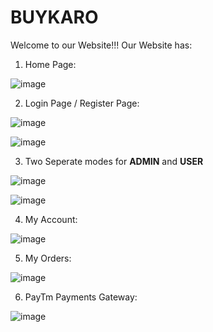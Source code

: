 # BUYKARO

Welcome to our Website!!! Our Website has:

1. Home Page:

![image](https://user-images.githubusercontent.com/62887701/196032542-1b8dbb7c-b10b-47c9-876b-5030ca287c3f.png)

2. Login Page / Register Page:

![image](https://user-images.githubusercontent.com/62887701/196032665-61921ca9-7345-4cdd-8f78-78bc76eb695a.png)

![image](https://user-images.githubusercontent.com/62887701/196032686-1f3a2178-b1dd-4c94-a27e-64334b7f4618.png)

3. Two Seperate modes for **ADMIN** and **USER**

![image](https://user-images.githubusercontent.com/62887701/196032867-cfdbec2f-4fef-4258-a770-2629427b16a7.png)

![image](https://user-images.githubusercontent.com/62887701/196032906-ccdae8cd-0d5d-457a-a74a-f70242366c28.png)

4. My Account:

![image](https://user-images.githubusercontent.com/62887701/196032959-b313ba70-9eeb-4e2a-a82c-512803f13f72.png)

5. My Orders:

![image](https://user-images.githubusercontent.com/62887701/196032997-6559d3a1-4466-462c-8637-79a9d2c4952f.png)

6. PayTm Payments Gateway:

![image](https://user-images.githubusercontent.com/62887701/196033120-2536e04a-a879-448a-aced-21fba37960ed.png)
